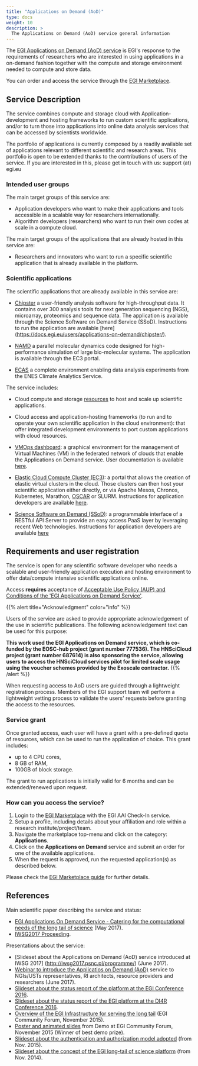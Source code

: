 ```yaml
---
title: "Applications on Demand (AoD)"
type: docs
weight: 10
description: >
  The Applications on Demand (AoD) service general information
---
```


The [EGI Applications on Demand (AoD)
service](https://www.egi.eu/services/applications-on-demand/) is EGI's
response to the requirements of researchers who are interested in using
applications in a on-demand fashion together with the compute and
storage environment needed to compute and store data.

You can order and access the service through the [EGI
Marketplace](https://marketplace.egi.eu).

## Service Description

The service combines compute and storage cloud with Application-development 
and hosting frameworks to run custom scientific applications, and/or 
to turn those into applications into online data analysis services that 
can be accessed by scientists worldwide.

The portfolio of applications is currently composed by a readily
available set of applications relevant to different scientific and
research areas. This portfolio is open to be extended thanks to the
contributions of users of the service. If you are interested in this,
please get in touch with us: support (at) egi.eu

### Intended user groups

The main target groups of this service are:
-   Application developers who want to make their applications and tools 
    accessible in a scalable way for researchers internationally.
-   Algorithm developers (researchers) who want to run their own codes 
    at scale in a compute cloud. 
    
The main target groups of the applications that are already hosted in this 
service are:

-   Researchers and innovators who want to run a specific scientific 
    application that is already available in the platform.

### Scientific applications

The scientific applications that are already available in this service are: 

-   [Chipster](https://marketplace.egi.eu/applications-on-demand/68-chipster.html) 
    a user-friendly analysis software for high-throughput data. It contains over 300 
    analysis tools for next generation sequencing (NGS), microarray, proteomics and 
    sequence data. The application is available through the Science Software on Demand 
    Service (SSoD). Instructions to run the application are available [here]
    (https://docs.egi.eu/users/applications-on-demand/chipster/).
    
-   [NAMD](https://marketplace.egi.eu/applications-on-demand/58-namd.html) 
    a parallel molecular dynamics code designed for high-performance simulation of 
    large bio-molecular systems. The application is available through the EC3 portal. 
    
-   [ECAS](https://marketplace.egi.eu/applications-on-demand/84-ecas.html)
    a complete environment enabling data analysis experiments from the ENES Climate 
    Analytics Service.

The service includes:

-   Cloud compute and storage [resources](https://documents.egi.eu/public/ShowDocument?docid=2773) 
    to host and scale up scientific applications.

-   Cloud access and application-hosting frameworks 
    (to run and to operate your own scientific application in the cloud environment):
    that offer integrated development environments to port custom
    applications with cloud resources.
    
-   [VMOps dashboard](https://dashboard.appdb.egi.eu/vmops):
    a graphical environment for the management of Virtual Machines (VM) in the 
    federated network of clouds that enable the Applications on Demand service.
    User documentation is available [here](https://wiki.appdb.egi.eu/main:faq:what_is_the_vmops_dashboard). 
    
-   [Elastic Cloud Compute Cluster (EC3)](https://servproject.i3m.upv.es/ec3-ltos/index.php): 
    a portal that allows the creation of elastic virtual clusters in the cloud. Those clusters can then 
    host your scientific application either directly, or via Apache Mesos, Chronos, Kubernetes, Marathon, 
    [OSCAR](https://github.com/grycap/oscar) or SLURM. 
    Instructions for application developers are available
    [here](https://wiki.egi.eu/wiki/Applications_on_Demand_Service_-_information_for_developers#How_to_integrate_a_new_application_in_EC3).

-   [Science Software on Demand (SSoD)](https://fgsg.ct.infn.it/egissod/web/ssod):
    a programmable interface of a RESTful API Server to provide an easy access PaaS layer by leveraging 
    recent Web technologies. Instructions for application developers are available
    [here](https://wiki.egi.eu/wiki/Applications_on_Demand_Service_-_information_for_developers#How_to_integrate_a_new_application_in_the_FutureGateway_Science_Gateway)

## Requirements and user registration

The service is open for any scientific software developer who needs a 
scalable and user-friendly application execution and hosting environment 
to offer data/compute intensive scientific applications online.

Access **requires** acceptance of [Acceptable Use Policy (AUP) and
Conditions of the \'EGI Applications on Demand
Service\'](https://documents.egi.eu/public/ShowDocument?docid=2635).

{{% alert title="Acknowledgment" color="info" %}}

Users of the service are asked to provide appropriate acknowledgement of
the use in scientific publications. The following acknowledgement text
can be used for this purpose:

**This work used the EGI Applications on Demand service, which is
co-funded by the EOSC-hub project (grant number 777536). The HNSciCloud
project (grant number 687614) is also sponsoring the service, allowing
users to access the HNSciCloud services pilot for limited scale usage
using the voucher schemes provided by the Exoscale contractor.**
{{% /alert %}}

When requesting access to AoD users are guided through a lightweight
registration process. Members of the EGI support team will perform a
lightweight vetting process to validate the users\' requests before
granting the access to the resources.

### Service grant

Once granted access, each user will have a grant with a pre-defined
quota of resources, which can be used to run the application of choice.
This grant includes:

-   up to 4 CPU cores,
-   8 GB of RAM,
-   100GB of block storage.

The grant to run applications is initially valid for 6 months and can be
extended/renewed upon request.

### How can you access the service?

1.  Login to the [EGI Marketplace](https://marketplace.egi.eu) with the
    EGI AAI Check-In service.
1.  Setup a profile, including details about your affiliation and role
    within a research institute/project/team.
1.  Navigate the marketplace top-menu and click on the category:
    **Applications**.
1.  Click on the **Applications on Demand** service and submit an order
    for one of the available applications.
1.  When the request is approved, run the requested application(s) as
    described below.

Please check the [EGI Marketplace
guide](https://wiki.egi.eu/wiki/HowToAccessTheEGIMarketPlace) for
further details.

## References

Main scientific paper describing the service and status:

-   [EGI Applications On Demand Service - Catering for the computational
    needs of the long tail of
    science](https://documents.egi.eu/document/3132) (May 2017).
-   [IWSG2017 Proceeding](http://ceur-ws.org/Vol-2363/paper9.pdf).

Presentations about the service:

-   [Slideset about the Applications on Demand (AoD) service introduced at IWSG 2017]
    (http://iwsg2017.psnc.pl/programme/) (June 2017).
-   [Webinar to introduce the Applicatios on Demand
    (AoD)](https://www.egi.eu/blog/webinar-egi-applications-on-demand-service/)
    service to NGIs/USTs representatives, RI architects, resource
    providers and researchers (June 2017).
-   [Slideset about the status report of the platform at the EGI
    Conference
    2016](https://indico.egi.eu/indico/event/2875/session/35/contribution/89).
-   [Slideset about the status report of the EGI platform at the DI4R
    Conference
    2016](http://digitalinfrastructures.eu/content/serving-long-tail).
-   [Overview of the EGI Infrastructure for serving the long
    tail](https://indico.egi.eu/indico/contributionDisplay.py?contribId=83&confId=2544)
    (EGI Community Forum, November 2015).
-   [Poster and animated
    slides](https://indico.egi.eu/indico/contributionDisplay.py?contribId=124&confId=2544)
    from Demo at EGI Community Forum, November 2015 (Winner of best demo
    prize).
-   [Slideset about the authentication and authorization model
    adopted](https://documents.egi.eu/document/2363) (from Nov. 2015).
-   [Slideset about the concept of the EGI long-tail of science
    platform](https://documents.egi.eu/document/2358) (from Nov. 2014).
